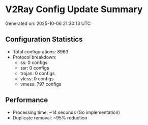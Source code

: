 # V2Ray Config Update Summary
Generated on: 2025-10-06 21:30:13 UTC

## Configuration Statistics
- Total configurations: 8963
- Protocol breakdown:
  - ss: 0 configs
  - ssr: 0 configs
  - trojan: 0 configs
  - vless: 0 configs
  - vmess: 797 configs

## Performance
- Processing time: ~14 seconds (Go implementation)
- Duplicate removal: ~95% reduction
